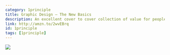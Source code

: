 ```yaml
---
category: 1principle
title: Graphic Design — The New Basics
description: An excellent cover to cover collection of value for people who are starting out in graphic design.
link: http://amzn.to/2wvEBrq
id: 1principle
tags: [1principle]
---
```

<a target="_blank"  href="https://www.amazon.com/gp/product/161689332X/ref=as_li_tl?ie=UTF8&camp=1789&creative=9325&creativeASIN=161689332X&linkCode=as2&tag=compassofdesi-20&linkId=fa64ee7dd6ae9c226776c348ba8c2b63"><img border="0" src="//ws-na.amazon-adsystem.com/widgets/q?_encoding=UTF8&MarketPlace=US&ASIN=161689332X&ServiceVersion=20070822&ID=AsinImage&WS=1&Format=_SL250_&tag=compassofdesi-20" ></a><img src="//ir-na.amazon-adsystem.com/e/ir?t=compassofdesi-20&l=am2&o=1&a=161689332X" width="1" height="1" border="0" alt="" style="border:none !important; margin:0px !important;" />
